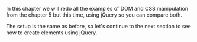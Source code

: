 In this chapter we will redo all the examples of DOM and CSS manipulation from the chapter 5 but this time, using jQuery so you can compare both.

The setup is the same as before, so let's continue to the next section to see how to create elements using jQuery.